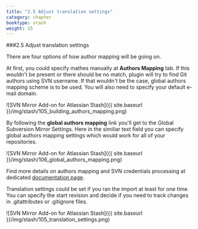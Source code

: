 ```yaml
---
title: "2.5 Adjust translation settings"
category: chapter
booktype: stash
weight: 15
---
```

###2.5 Adjust translation settings

There are four options of how author mapping will be going on.

At first, you could specify mathes manually at **Authors Mapping** tab.
If this wouldn't be present or there should be no match, plugin will try to find Git authors using SVN username.
If that wouldn't be the case, global authors mapping scheme is to be used.
You will also need to specify your default e-mail domain.

![SVN Mirror Add-on for Atlassian Stash]({{ site.baseurl }}/img/stash/105_building_authors_mapping.png)

By following the **global authors mapping** link you'll get to the Global Subversion Mirror Settings. Here in the similiar text field you can specify global authors mapping settings which would work for all of your repositories.

![SVN Mirror Add-on for Atlassian Stash]({{ site.baseurl }}/img/stash/106_global_authors_mapping.png)

Find more details on authors mapping and SVN credentials processing at dedicated [documentation page](http://subgit.com/stash/import/authors.html).

Translation settings could be set if you ran the import at least for one time.
You can specify the start revision and decide if you need to track changes in .gitattributes or .gitignore files.

![SVN Mirror Add-on for Atlassian Stash]({{ site.baseurl }}/img/stash/105_translation_settings.png)

[](#up)